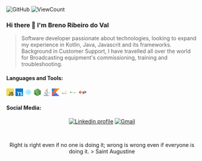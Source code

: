 ![GitHub](https://img.shields.io/github/license/breno-do-val/breno-do-val?style=flat)
![ViewCount](https://views.whatilearened.today/views/github/breno-do-val/breno-do-val.svg?cache=remove)

### Hi there 👋 I'm Breno Ribeiro do Val
> Software developer passionate about technologies, looking to expand my experience in Kotlin, Java, Javascrit and its frameworks.
Background in Customer Support, I have travelled all over the world for Broadcasting equipment's commissioning, training and troubleshooting.

<!--
**Breno-do-val/breno-do-val** is a ✨ _special_ ✨ repository because its `README.md` (this file) appears on your GitHub profile.

- 🔭 I’m currently working on front-end for embedded applications using AngularJS, AdminLTE.
- 🌱 I’m currently focused on Cloud Computing solutions and Mobile development.
- 👯 I’m looking to collaborate on Web and Mobile applications using Cloud solutions.
- 💬 Talk to me about economy and technology.
- ⚡ Fun fact: I have taken Steve Jobs' phrase "Stay hungry, stay foolish" as a precept.
-->

#### Languages and Tools:
<code><img height="20" src="https://raw.githubusercontent.com/github/explore/80688e429a7d4ef2fca1e82350fe8e3517d3494d/topics/javascript/javascript.png"></code>
<code><img height="20" src="https://raw.githubusercontent.com/github/explore/80688e429a7d4ef2fca1e82350fe8e3517d3494d/topics/typescript/typescript.png"></code>
<code><img height="20" src="https://raw.githubusercontent.com/github/explore/80688e429a7d4ef2fca1e82350fe8e3517d3494d/topics/react/react.png"></code>
<code><img height="20" src="https://raw.githubusercontent.com/github/explore/80688e429a7d4ef2fca1e82350fe8e3517d3494d/topics/nodejs/nodejs.png"></code>
<code><img height="20" src="https://raw.githubusercontent.com/github/explore/80688e429a7d4ef2fca1e82350fe8e3517d3494d/topics/java/java.png"></code>
<code><img height="20" src="https://raw.githubusercontent.com/github/explore/80688e429a7d4ef2fca1e82350fe8e3517d3494d/topics/kotlin/kotlin.png"></code>
<code><img height="20" src="https://raw.githubusercontent.com/github/explore/80688e429a7d4ef2fca1e82350fe8e3517d3494d/topics/mysql/mysql.png"></code>
<code><img height="20" src="https://raw.githubusercontent.com/github/explore/80688e429a7d4ef2fca1e82350fe8e3517d3494d/topics/mongodb/mongodb.png"></code>
<code><img height="20" src="https://raw.githubusercontent.com/github/explore/80688e429a7d4ef2fca1e82350fe8e3517d3494d/topics/git/git.png"></code>

#### Social Media:

<p align="center">
    <a href="https://www.linkedin.com/in/breno-do-val-8a9149195/"><img alt="Linkedin profile" title="Linkedin" src="https://raw.githubusercontent.com/Thomas-George-T/Thomas-George-T/master/assets/linkedin.svg" width="100" height="30" /></a>
    <a href="mailto:brenorvale@gmail.com"><img alt="Gmail" src="https://raw.githubusercontent.com/Thomas-George-T/Thomas-George-T/master/assets/google-gmail.svg" title="Email" width="100" height="30" /></a>
</p>

<br/>

<p align="center">
    Right is right even if no one is doing it; wrong is wrong even if everyone is doing it.
    > Saint Augustine
</p>
